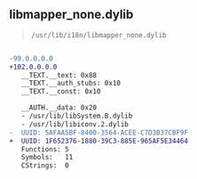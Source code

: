 ## libmapper_none.dylib

> `/usr/lib/i18n/libmapper_none.dylib`

```diff

-99.0.0.0.0
+102.0.0.0.0
   __TEXT.__text: 0x88
   __TEXT.__auth_stubs: 0x10
   __TEXT.__const: 0x10

   __AUTH.__data: 0x20
   - /usr/lib/libSystem.B.dylib
   - /usr/lib/libiconv.2.dylib
-  UUID: 5AFAA5BF-8400-3564-ACEE-C7D3B37CBF9F
+  UUID: 1F652376-1880-39C3-885E-965AF5E34464
   Functions: 5
   Symbols:   11
   CStrings:  0

```
